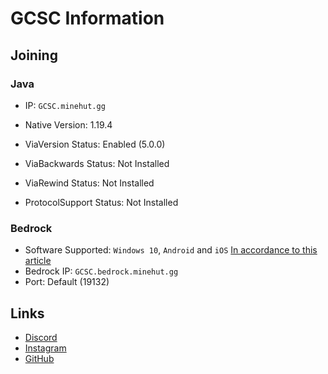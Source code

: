 # GCSC Information
## Joining
### Java
- IP: `GCSC.minehut.gg`
- Native Version: 1.19.4

- ViaVersion Status: Enabled (5.0.0)
- ViaBackwards Status: Not Installed
- ViaRewind Status: Not Installed
- ProtocolSupport Status: Not Installed

### Bedrock
- Software Supported: `Windows 10`, `Android` and `iOS` [In accordance to this article](https://forums.minehut.com/topic/33758-how-to-connect-to-minehut-on-bedrock/)
- Bedrock IP: `GCSC.bedrock.minehut.gg`
- Port: Default (19132)

## Links
- [Discord](https://discord.gg/2x8MnTQQVn)
- [Instagram](https://www.instagram.com/official_gcsc?igsh=dG42bHdscXRqZWdu)
- [GitHub](https://github.com/Blackninja04010/public-gcsc)
